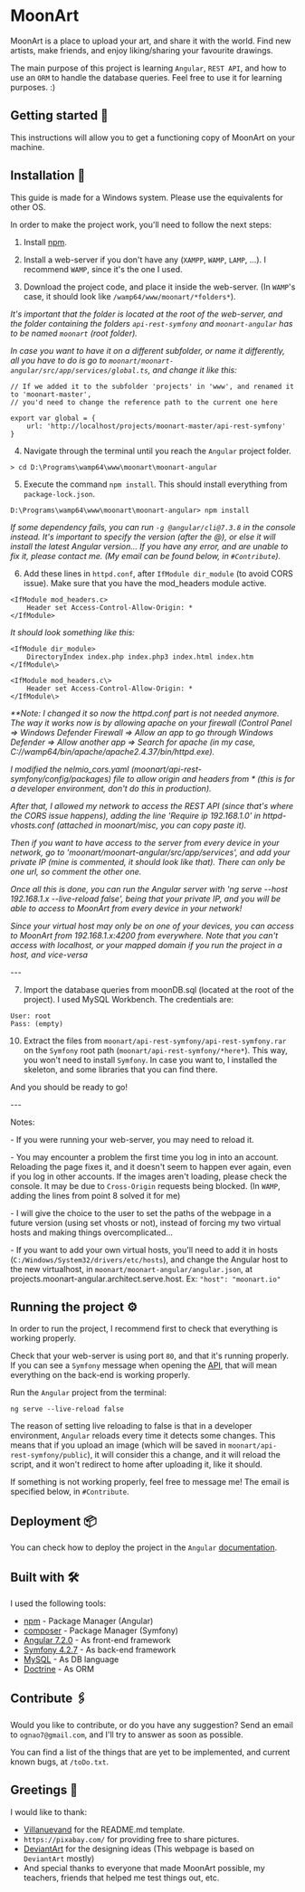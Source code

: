# MoonArt

MoonArt is a place to upload your art, and share it with the world. Find new artists, make friends, and enjoy liking/sharing your favourite drawings.

The main purpose of this project is learning `Angular`, `REST API`, and how to use an `ORM` to handle the database queries. Feel free to use it for learning purposes. :)


## Getting started 🚀

This instructions will allow you to get a functioning copy of MoonArt on your machine. 


## Installation 🔧

This guide is made for a Windows system. Please use the equivalents for other OS.

In order to make the project work, you'll need to follow the next steps:

1) Install [npm](https://www.npmjs.com/).


2) Install a web-server if you don't have any (`XAMPP`, `WAMP`, `LAMP`, ...). I recommend `WAMP`, since it's the one I used.


3) Download the project code, and place it inside the web-server. (In `WAMP`'s case, it should look like `/wamp64/www/moonart/*folders*`).

_It's important that the folder is located at the root of the web-server, and the folder containing the folders `api-rest-symfony` and `moonart-angular` has to be named `moonart` (root folder)._

_In case you want to have it on a different subfolder, or name it differently, all you have to do is go to `moonart/moonart-angular/src/app/services/global.ts`, and change it like this:_

```
// If we added it to the subfolder 'projects' in 'www', and renamed it to 'moonart-master', 
// you'd need to change the reference path to the current one here

export var global = {
    url: 'http://localhost/projects/moonart-master/api-rest-symfony'
}
```


4) Navigate through the terminal until you reach the `Angular` project folder.

```
> cd D:\Programs\wamp64\www\moonart\moonart-angular
```


5) Execute the command `npm install`. This should install everything from `package-lock.json`.

```
D:\Programs\wamp64\www\moonart\moonart-angular> npm install
```

_If some dependency fails, you can run `-g @angular/cli@7.3.8` in the console instead. It's important to specify the version (after the @), or else it will install the latest Angular version... If you have any error, and are unable to fix it, please contact me. (My email can be found below, in `#Contribute`)._


6) Add these lines in `httpd.conf`, after `IfModule dir_module` (to avoid CORS issue). Make sure that you have the mod_headers module active.

```
<IfModule mod_headers.c>
    Header set Access-Control-Allow-Origin: *
</IfModule>
```

_It should look something like this:_

```
<IfModule dir_module>
    DirectoryIndex index.php index.php3 index.html index.htm
</IfModule\>

<IfModule mod_headers.c\>
    Header set Access-Control-Allow-Origin: *
</IfModule\>
```

_**Note: I changed it so now the httpd.conf part is not needed anymore. The way it works now is by allowing apache on your firewall (Control Panel => Windows Defender Firewall => Allow an app to go through Windows Defender => Allow another app => Search for apache (in my case, C://wamp64/bin/apache/apache2.4.37/bin/httpd.exe)._

_I modified the nelmio\_cors.yaml (moonart/api-rest-symfony/config/packages) file to allow origin and headers from * (this is for a developer environment, don't do this in production)._

_After that, I allowed my network to access the REST API (since that's where the CORS issue happens), adding the line 'Require ip 192.168.1.0' in httpd-vhosts.conf (attached in moonart/misc, you can copy paste it)._

_Then if you want to have access to the server from every device in your network, go to 'moonart/moonart-angular/src/app/services', and add your private IP (mine is commented, it should look like that). There can only be one url, so comment the other one._

_Once all this is done, you can run the Angular server with 'ng serve --host 192.168.1.x --live-reload false', being that your private IP, and you will be able to access to MoonArt from every device in your network!_

_Since your virtual host may only be on one of your devices, you can access to MoonArt from 192.168.1.x:4200 from everywhere. Note that you can't access with localhost, or your mapped domain if you run the project in a host, and vice-versa_

\-\-\-

7) Import the database queries from moonDB.sql (located at the root of the project). I used MySQL Workbench. The credentials are:

```
User: root
Pass: (empty)
```


10) Extract the files from `moonart/api-rest-symfony/api-rest-symfony.rar` on the `Symfony` root path (`moonart/api-rest-symfony/*here*`). This way, you won't need to install `Symfony`. In case you want to, I installed the skeleton, and some libraries that you can find there.

And you should be ready to go!

\-\-\-

Notes:

\- If you were running your web-server, you may need to reload it. 

\- You may encounter a problem the first time you log in into an account. Reloading the page fixes it, and it doesn't seem to happen ever again, even if you log in other accounts. If the images aren't loading, please check the console. It may be due to `Cross-Origin` requests being blocked. (In `WAMP`, adding the lines from point 8 solved it for me)

\- I will give the choice to the user to set the paths of the webpage in a future version (using set vhosts or not), instead of forcing my two virtual hosts and making things overcomplicated...

\- If you want to add your own virtual hosts, you'll need to add it in hosts (`C:/Windows/System32/drivers/etc/hosts`), and change the Angular host to the new virtualhost, in `moonart/moonart-angular/angular.json`, at projects.moonart-angular.architect.serve.host. Ex: `"host": "moonart.io"` 

## Running the project ⚙️

In order to run the project, I recommend first to check that everything is working properly.

Check that your web-server is using port `80`, and that it's running properly. If you can see a `Symfony` message when opening the [API](http://moonart-api.io/), that will mean everything on the back-end is working properly.

Run the `Angular` project from the terminal:

```
ng serve --live-reload false
```

The reason of setting live reloading to false is that in a developer environment, `Angular` reloads every time it detects some changes. This means that if you upload an image (which will be saved in `moonart/api-rest-symfony/public`), it will consider this a change, and it will reload the script, and it won't redirect to home after uploading it, like it should.

If something is not working properly, feel free to message me! The email is specified below, in `#Contribute`.


## Deployment 📦

You can check how to deploy the project in the `Angular` [documentation](https://angular.io/guide/deployment).


## Built with 🛠️

I used the following tools:

* [npm](https://www.npmjs.com/) - Package Manager (Angular)
* [composer](https://getcomposer.org/) - Package Manager  (Symfony)
* [Angular 7.2.0](https://angular.io/docs) - As front-end framework
* [Symfony 4.2.7](https://symfony.com/doc/current/index.html) - As back-end framework
* [MySQL](https://dev.mysql.com/doc/) - As DB language
* [Doctrine](https://www.doctrine-project.org/projects/doctrine-orm/en/2.8/index.html) - As ORM


## Contribute 🖇️

Would you like to contribute, or do you have any suggestion? Send an email to `ognao7@gmail.com`, and I'll try to answer as soon as possible.

You can find a list of the things that are yet to be implemented, and current known bugs, at `/toDo.txt`.


## Greetings 🎁

I would like to thank:

* [Villanuevand](https://github.com/Villanuevand) for the README.md template.
* `https://pixabay.com/` for providing free to share pictures.
* [DeviantArt](https://www.deviantart.com/) for the designing ideas (This webpage is based on `DeviantArt` mostly)
* And special thanks to everyone that made MoonArt possible, my teachers, friends that helped me test things out, etc.